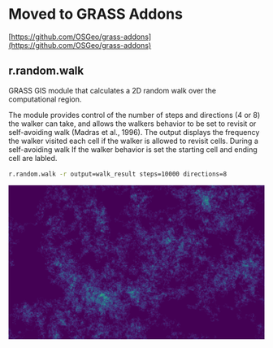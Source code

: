 # Moved to GRASS Addons

[https://github.com/OSGeo/grass-addons](https://github.com/OSGeo/grass-addons)

## r.random.walk

GRASS GIS module that calculates a 2D random walk over the computational region.

The module provides control of the number of steps and directions (4 or 8) the walker can take, and allows the walkers behavior to be set to revisit or self-avoiding walk (Madras et al., 1996). The output displays the frequency the walker visited each cell if the walker is allowed to revisit cells. During a self-avoiding walk If the walker behavior is set the starting cell and ending cell are labled.

```bash
r.random.walk -r output=walk_result steps=10000 directions=8
```

!['Random Walk'](random_walk_output.png)
